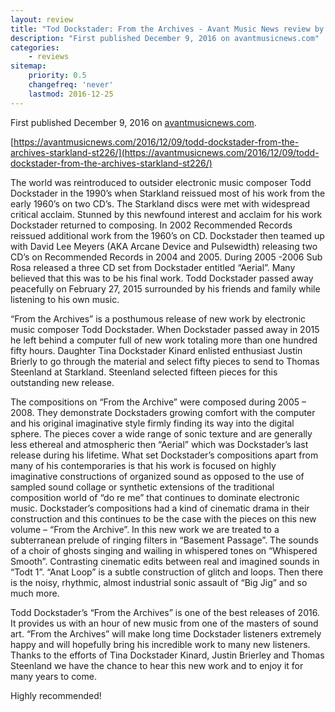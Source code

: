 ```yaml
---
layout: review
title: "Tod Dockstader: From the Archives - Avant Music News review by Chris De Chiara"
description: "First published December 9, 2016 on avantmusicnews.com"
categories:
    - reviews
sitemap:
    priority: 0.5
    changefreq: 'never'
    lastmod: 2016-12-25
---
```


First published December 9, 2016 on <a href="https://avantmusicnews.com/" target="_blank">avantmusicnews.com</a>.

[https://avantmusicnews.com/2016/12/09/todd-dockstader-from-the-archives-starkland-st226/](https://avantmusicnews.com/2016/12/09/todd-dockstader-from-the-archives-starkland-st226/)

The world was reintroduced to outsider electronic music composer Todd Dockstader in the 1990’s when Starkland reissued most of his work from the early 1960’s on two CD’s. The Starkland discs were met with widespread critical acclaim. Stunned by this newfound interest and acclaim for his work Dockstader returned to composing. In 2002 Recommended Records reissued additional work from the 1960’s on CD. Dockstader then teamed up with David Lee Meyers (AKA Arcane Device and Pulsewidth) releasing two CD’s on Recommended Records in 2004 and 2005. During 2005 -2006 Sub Rosa released a three CD set from Dockstader entitled “Aerial”. Many believed that this was to be his final work. Todd Dockstader passed away peacefully on February 27, 2015 surrounded by his friends and family while listening to his own music.

“From the Archives” is a posthumous release of new work by electronic music composer Todd Dockstader. When Dockstader passed away in 2015 he left behind a computer full of new work totaling more than one hundred fifty hours. Daughter Tina Dockstader Kinard enlisted enthusiast Justin Brierly to go through the material and select fifty pieces to send to Thomas Steenland at Starkland. Steenland selected fifteen pieces for this outstanding new release.

The compositions on “From the Archive” were composed during 2005 – 2008. They demonstrate Dockstaders growing comfort with the computer and his original imaginative style firmly finding its way into the digital sphere. The pieces cover a wide range of sonic texture and are generally less ethereal and atmospheric then “Aerial” which was Dockstader’s last release during his lifetime. What set Dockstader’s compositions apart from many of his contemporaries is that his work is focused on highly imaginative constructions of organized sound as opposed to the use of sampled sound collage or synthetic extensions of the traditional composition world of “do re me” that continues to dominate electronic music. Dockstader’s compositions had a kind of cinematic drama in their construction and this continues to be the case with the pieces on this new volume – “From the Archive”. In this new work we are treated to a subterranean prelude of ringing filters in “Basement Passage”. The sounds of a choir of ghosts singing and wailing in whispered tones on “Whispered Smooth”. Contrasting cinematic edits between real and imagined sounds in “Todt 1”. “Anat Loop” is a subtle construction of glitch and loops. Then there is the noisy, rhythmic, almost industrial sonic assault of “Big Jig” and so much more.

Todd Dockstader’s “From the Archives” is one of the best releases of 2016. It provides us with an hour of new music from one of the masters of sound art. “From the Archives” will make long time Dockstader listeners extremely happy and will hopefully bring his incredible work to many new listeners. Thanks to the efforts of Tina Dockstader Kinard, Justin Brierley and Thomas Steenland we have the chance to hear this new work and to enjoy it for many years to come.

Highly recommended!